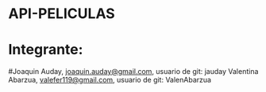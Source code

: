 # API-PELICULAS

# Integrante: 
#Joaquin Auday, joaquin.auday@gmail.com, usuario de git: jauday
Valentina Abarzua, valefer119@gmail.com, usuario de git: ValenAbarzua

